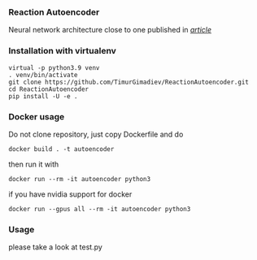 ### Reaction Autoencoder

Neural network architecture close to one published in *[article](https://doi.org/10.1038/s41598-021-81889-y)*


### Installation with virtualenv

    virtual -p python3.9 venv
    . venv/bin/activate
    git clone https://github.com/TimurGimadiev/ReactionAutoencoder.git
    cd ReactionAutoencoder
    pip install -U -e .

### Docker usage

Do not clone repository, just copy Dockerfile and do
    
    docker build . -t autoencoder

then run it with
    
    docker run --rm -it autoencoder python3

if you have nvidia support for docker
    
    docker run --gpus all --rm -it autoencoder python3

### Usage

please take a look at test.py 



